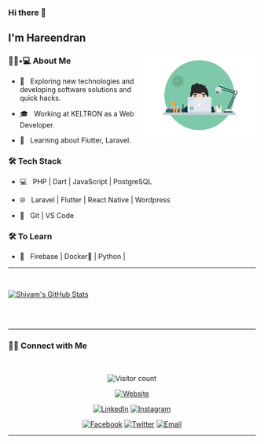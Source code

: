 ### Hi there 👋<h2> I'm Hareendran</h2>

<img src="https://github.com/nirala69/nirala69/blob/master/70804f7e25b11f29db904f2fa7b4cd9d.gif" width="230" align='right'>

<h3> 👨🏻•💻 About Me </h3>



- 🤔 &nbsp; Exploring new technologies and developing software solutions and quick hacks.

- 🎓 &nbsp; Working at KELTRON as a Web Developer.

- 🌱 &nbsp; Learning about Flutter, Laravel.


<h3>🛠 Tech Stack</h3>


- 💻 &nbsp; PHP | Dart | JavaScript | PostgreSQL

- 🌐 &nbsp; Laravel | Flutter | React Native | Wordpress

- 🔧 &nbsp; Git | VS Code 


<h3>🛠 To Learn</h3>

- 🔧 &nbsp; Firebase | Docker🐳 | Python |

<hr>



<br/>

[![Shivam's GitHub Stats](https://github-readme-stats.vercel.app/api?username=hareendranmg&show_icons=true)](https://github.com/hareendranmg)

<br/>

<br>



<hr>



<h3> 🤝🏻 Connect with Me </h3>

<br>

<div align="center">
  
![Visitor count](https://visitor-badge.laobi.icu/badge?page_id=hareendranmg.hareendranmg&style=flat-square)   

</div>


<div align="center">

<a href="https://hareendran.ml/"><img alt="Website" src="https://img.shields.io/badge/https://hareendran.ml-blueviolet?style=flat-square&logo=google-chrome"></a>
</div>

<div align="center">

<a href="https://www.linkedin.com/in/hareendran-mg-286a2296"><img alt="LinkedIn" src="https://img.shields.io/badge/LinkedIn-Hareendran%20MG-blue?style=flat-square&logo=linkedin"></a> <a href="https://www.instagram.com/hareendran_mg/"><img alt="Instagram" src="https://img.shields.io/badge/Instagram-hareendran_mg-red?style=flat-square&logo=instagram"></a>
</div>

<div align="center">

<a href="https://www.facebook.com/hareendranmg"><img alt="Facebook" src="https://img.shields.io/badge/FaceBook-Hareendran%20MG-informational?style=flat-square&logo=facebook"></a> <a href="https://twitter.com/hareendran_mg"><img alt="Twitter" src="https://img.shields.io/badge/Twitter-Hareendran%20MG-9cf?style=flat-square&logo=twitter"></a> <a href="mailto:hareendranmg@gmail.com"><img alt="Email" src="https://img.shields.io/badge/Email-hareendranmg@gmail.com-important?style=flat-square&logo=gmail"></a>

</div>


<hr>
